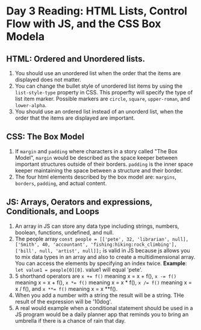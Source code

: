 # Day 3 Reading: HTML Lists, Control Flow with JS, and the CSS Box Modela

## HTML: Ordered and Unordered lists.

1. You should use an unordered list when the order that the items are displayed does not matter.
2. You can change the bullet style of unordered list items by using the `list-style-type` property in CSS. This properfty will specify the type of list item marker. Possible markers are `circle`, `square`, `upper-roman`, and `lower-alpha`.
3. You should use an ordered list instead of an unorderd list, when the order that the items are displayed are important.

## CSS: The Box Model

1. If `margin` and `padding` where characters in a story called "The Box Model", `margin` would be described as the space keeper between important structures outside of their borders. `padding` is the inner space keeper maintaining the space between a structure and their border.
2. The four html elements described by the box model are: `margins`, `borders`, `padding`, and actual content.

## JS: Arrays, Oerators and expressions, Conditionals, and Loops

1. An array in JS can store any data type including strings, numbers, boolean, functions, undefined, and null.
2. The people array `const people = [['pete', 32, 'librarian', null], ['Smith', 40, 'accountant', 'fishing:hiking:rock_climbing'], ['bill', null, 'artist', null]];` is valid in JS because js allows you to mix data types in an array and also to create a multidimensional array. You can access the elements by specifying an index twice. **Example**: `let value1 = people[0][0]`. value1 will equal 'pete'.
3. 5 shorthand operators are `x += f()` meaning x = x + f(), `x -= f()` meaning x = x + f(), `x *= f()` meaning x = x \* f(), `x /= f()` meaning x = x / f(), and `x **= f()` meaning x = x \*\*f().
4. When you add a number with a string the result will be a string. THe result of the expression will be '10dog'.
5. A real would example when a conditional statement should be used in a JS program would be a daily planner app that reminds you to bring an umbrella if there is a chance of rain that day.
